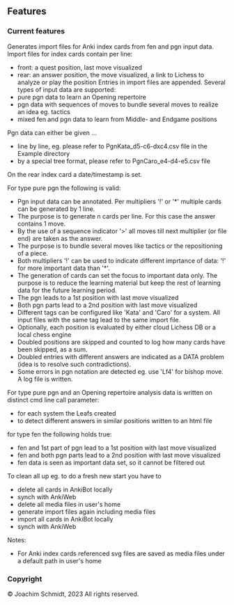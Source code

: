 ## Features

### Current features
Generates import files for Anki index cards from fen and pgn input data.
Import files for index cards contain per line:
- front: a quest position, last move visualized
- rear: an answer position, the move visualized, a link to Lichess to analyze or play the position
Entries in import files are appended.
Several types of input data are supported:
- pure pgn data to learn an Opening repertoire
- pgn data with sequences of moves to bundle several moves to realize an idea eg. tactics
- mixed fen and pgn data to learn from Middle- and Endgame positions

Pgn data can either be given ...
- line by line, eg. please refer to PgnKata_d5-c6-dxc4.csv file in the Example directory
- by a special tree format, please refer to PgnCaro_e4-d4-e5.csv file

On the rear index card a date/timestamp is set.

For type pure pgn the following is valid:
- Pgn input data can be annotated. Per multipliers '!' or '*' multiple cards can be generated by 1 line. 
- The purpose is to generate n cards per line. For this case the answer contains 1 move.
- By the use of a sequence indicator '>' all moves till next multiplier (or file end) are taken as the answer.
- The purpose is to bundle several moves like tactics or the repositioning of a piece.
- Both multipliers '!' can be used to indicate different imprtance of data: '!' for more important data than '*'.
- The generation of cards can set the focus to important data only. The purpose is to reduce the learning material
but keep the rest of learning data for the future learning period.
- The pgn leads to a 1st position with last move visualized
- Both pgn parts lead to a 2nd position with last move visualized
- Different tags can be configured like 'Kata' and 'Caro' for a system. All input files with the same tag lead to the same import file.
- Optionally, each position is evaluated by either cloud Lichess DB or a local chess engine
- Doubled positions are skipped and counted to log how many cards have been skipped, as a sum.
- Doubled entries with different answers are indicated as a DATA problem (idea is to resolve such contradictions).
- Some errors in pgn notation are detected eg. use 'Lf4' for bishop move. A log file is written.

For type pure pgn and an Opening repertoire analysis data is written on distinct cmd line call parameter:
- for each system the Leafs created
- to detect different answers in similar positions written to an html file

for type fen the following holds true:
- fen and 1st part of pgn lead to a 1st position with last move visualized
- fen and both pgn parts lead to a 2nd position with last move visualized
- fen data is seen as important data set, so it cannot be filtered out

To clean all up eg. to do a fresh new start you have to
- delete all cards in AnkiBot locally
- synch with AnkiWeb
- delete all media files in user's home
- generate import files again including media files
- import all cards in AnkiBot locally
- synch with AnkiWeb

Notes:
- For Anki index cards referenced svg files are saved as media files under a default path in user's home

### Copyright
© Joachim Schmidt, 2023
All rights reserved.